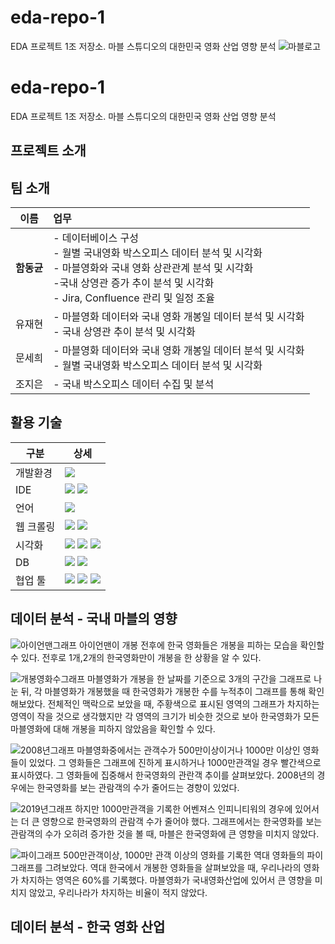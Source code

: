 # eda-repo-1
EDA 프로젝트 1조 저장소. 마블 스튜디오의 대한민국 영화 산업 영향 분석 
![마블로고](https://github.com/user-attachments/assets/7c1898dc-8605-48fe-a95e-c8a7dd8b5519)
# eda-repo-1
EDA 프로젝트 1조 저장소. 마블 스튜디오의 대한민국 영화 산업 영향 분석 

## 프로젝트 소개

## 팀 소개

|이름|업무|
|---|:---|
|**함동균**|- 데이터베이스 구성 <br>- 월별 국내영화 박스오피스 데이터 분석 및 시각화<br>- 마블영화와 국내 영화 상관관계 분석 및 시각화<br>-국내 상영관 증가 추이 분석 및 시각화<br>- Jira, Confluence 관리 및 일정 조율|
|유재현|- 마블영화 데이터와 국내 영화 개봉일 데이터 분석 및 시각화<br>- 국내 상영관 추이 분석 및 시각화|
|문세희|- 마블영화 데이터와 국내 영화 개봉일 데이터 분석 및 시각화<br>- 월별 국내영화 박스오피스 데이터 분석 및 시각화|
|조지은|- 국내 박스오피스 데이터 수집 및 분석|

## 활용 기술
|구분|상세|
|---|---|
|개발환경|<img src="https://img.shields.io/badge/Ubuntu-E95420?style=for-the-badge&logo=ubuntu&logoColor=white"/>|
|IDE|<img src="https://img.shields.io/badge/VSCode-007ACC?style=for-the-badge&logo=visualstudiocode&logoColor=white"/> <img src="https://img.shields.io/badge/Jupyter-F37626?style=for-the-badge&logo=jupyter&logoColor=white"/>|
|언어|<img src="https://img.shields.io/badge/Python-3776AB?style=for-the-badge&logo=python&logoColor=white"/>|
|웹 크롤링|<img src="https://img.shields.io/badge/Selenium-43B02A?style=for-the-badge&logo=selenium&logoColor=white"/> <img src="https://img.shields.io/badge/BeatifulSoup-000000?style=for-the-badge&logo=visualstudiocode&logoColor=white"/>|
|시각화|<img src="https://img.shields.io/badge/PANDAS-150458?style=for-the-badge&logo=pandas&logoColor=white"/> <img src="https://img.shields.io/badge/NumPy-013243?style=for-the-badge&logo=numpy&logoColor=white"/> <img src="https://img.shields.io/badge/MATPLOTLIB-000000?style=for-the-badge&logo=visualstudiocode&logoColor=white"/>|
|DB|<img src="https://img.shields.io/badge/AMAZON RDS-000000?style=for-the-badge&logo=visualstudiocode&logoColor=white"/> <img src="https://img.shields.io/badge/MySQL-4479A1?style=for-the-badge&logo=mysql&logoColor=white"/>|
|협업 툴|<img src="https://img.shields.io/badge/SLACK-4A154B?style=for-the-badge&logo=slack&logoColor=white"/> <img src="https://img.shields.io/badge/Confluence-172B4D?style=for-the-badge&logo=confluence&logoColor=white"/> <img src="https://img.shields.io/badge/JIRA-0052CC?style=for-the-badge&logo=jira&logoColor=white"/>|

## 데이터 분석 - 국내 마블의 영향
![아이언맨그래프](https://github.com/user-attachments/assets/95df4c6b-a191-4bd2-8a8d-65d492fb6d2a)
아이언맨이 개봉 전후에 한국 영화들은 개봉을 피하는 모습을 확인할 수 있다.
전후로 1개,2개의 한국영화만이 개봉을 한 상황을 알 수 있다.

![개봉영화수그래프](https://github.com/user-attachments/assets/7ba74788-d4ce-4f46-9eac-be6c55280b39)
마블영화가 개봉을 한 날짜를 기준으로 3개의 구간을 그래프로 나눈 뒤, 
각 마블영화가 개봉했을 때 한국영화가 개봉한 수를 누적추이 그래프를 통해 확인해보았다.
전체적인 맥락으로 보았을 때, 주황색으로 표시된 영역의 그래프가 차지하는 영역이 작을 것으로 생각했지만
각 영역의 크기가 비슷한 것으로 보아 한국영화가 모든 마블영화에 대해 개봉을 피하지 않았음을 확인할 수 있다.

![2008년그래프](https://github.com/user-attachments/assets/ffe74162-b5d4-49d5-bc0c-cbccc9334df4)
마블영화중에서는 관객수가 500만이상이거나 1000만 이상인 영화들이 있었다.
그 영화들은 그래프에 진하게 표시하거나 1000만관객일 경우 빨간색으로 표시하였다. 
그 영화들에 집중해서 한국영화의 관란객 추이를 살펴보았다.
2008년의 경우에는 한국영화를 보는 관람객의 수가 줄어드는 경향이 있었다.

![2019년그래프](https://github.com/user-attachments/assets/91f63450-e4b9-4205-86c5-7aaedb371d68)
하지만 1000만관객을 기록한 어벤져스 인피니티워의 경우에 있어서는 더 큰 영향으로 한국영화의 관람객 수가 줄어야 했다.
그래프에서는 한국영화를 보는 관람객의 수가 오히려 증가한 것을 볼 때, 마블은 한국영화에 큰 영향을 미치지 않았다.

![파이그래프](https://github.com/user-attachments/assets/83f14aa7-5a03-46e0-a97e-ff6506ab6a9f)
500만관객이상, 1000만 관객 이상의 영화를 기록한 역대 영화들의 파이그래프를 그려보았다.
역대 한국에서 개봉한 영화들을 살펴보았을 때, 우리나라의 영화가 차지하는 영역은 60%를 기록했다.
마블영화가 국내영화산업에 있어서 큰 영향을 미치지 않았고, 우리나라가 차지하는 비율이 적지 않았다.

## 데이터 분석 - 한국 영화 산업
